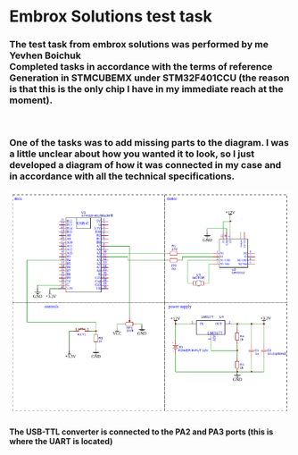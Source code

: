 # Embrox Solutions test task

### The test task from embrox solutions was performed by me Yevhen Boichuk<br>Completed tasks in accordance with the terms of reference<br>Generation in STMCUBEMX under STM32F401CCU (the reason is that this is the only chip I have in my immediate reach at the moment).

<br>

### One of the tasks was to add missing parts to the diagram. I was a little unclear about how you wanted it to look, so I just developed a diagram of how it was connected in my case and in accordance with all the technical specifications.
![Shematic](./README_FILES/Schematic.png)
#### The USB-TTL converter is connected to the PA2 and PA3 ports (this is where the UART is located)
